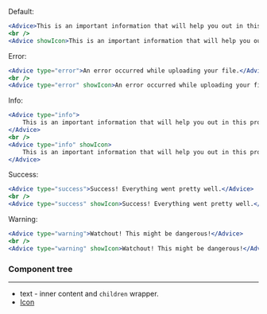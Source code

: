 Default:

```jsx
<Advice>This is an important information that will help you out in this process.</Advice>
<br />
<Advice showIcon>This is an important information that will help you out in this process.</Advice>
```

Error:

```jsx
<Advice type="error">An error occurred while uploading your file.</Advice>
<br />
<Advice type="error" showIcon>An error occurred while uploading your file.</Advice>
```

Info:

```jsx
<Advice type="info">
    This is an important information that will help you out in this process.
</Advice>
<br />
<Advice type="info" showIcon>
    This is an important information that will help you out in this process.
</Advice>
```

Success:

```jsx
<Advice type="success">Success! Everything went pretty well.</Advice>
<br />
<Advice type="success" showIcon>Success! Everything went pretty well.</Advice>
```

Warning:

```jsx
<Advice type="warning">Watchout! This might be dangerous!</Advice>
<br />
<Advice type="warning" showIcon>Watchout! This might be dangerous!</Advice>
```

### Component tree

---

-   text - inner content and `children` wrapper.
-   [Icon](#/General?id=icon)
